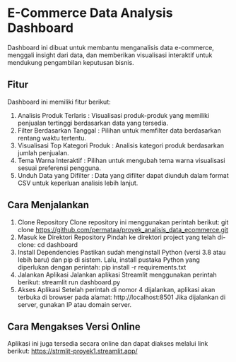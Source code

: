 # E-Commerce Data Analysis Dashboard
Dashboard ini dibuat untuk membantu menganalisis data e-commerce, menggali insight dari data, dan memberikan visualisasi interaktif untuk mendukung pengambilan keputusan bisnis.


## Fitur
Dashboard ini memiliki fitur berikut:

1. Analisis Produk Terlaris :
	Visualisasi produk-produk yang memiliki penjualan tertinggi berdasarkan data yang tersedia.
2. Filter Berdasarkan Tanggal :
	Pilihan untuk memfilter data berdasarkan rentang waktu tertentu.
3. Visualisasi Top Kategori Produk :
	Analisis kategori produk berdasarkan jumlah penjualan.
4. Tema Warna Interaktif :
	Pilihan untuk mengubah tema warna visualisasi sesuai preferensi pengguna.
5. Unduh Data yang Difilter :
	Data yang difilter dapat diunduh dalam format CSV untuk keperluan analisis lebih lanjut.


## Cara Menjalankan
1. Clone Repository
Clone repository ini menggunakan perintah berikut:
git clone https://github.com/permataa/proyek_analisis_data_ecommerce.git
2. Masuk ke Direktori Repository
Pindah ke direktori project yang telah di-clone:
cd dashboard
3. Install Dependencies
Pastikan sudah menginstall Python (versi 3.8 atau lebih baru) dan pip di sistem. Lalu, install pustaka Python yang diperlukan dengan perintah:
pip install -r requirements.txt
4. Jalankan Aplikasi
Jalankan aplikasi Streamlit menggunakan perintah berikut:
streamlit run dashboard.py
5. Akses Aplikasi
Setelah perintah di nomor 4 dijalankan, aplikasi akan terbuka di browser pada alamat:
http://localhost:8501
Jika dijalankan di server, gunakan IP atau domain server.

## Cara Mengakses Versi Online
Aplikasi ini juga tersedia secara online dan dapat diakses melalui link berikut: https://strmlit-proyek1.streamlit.app/







